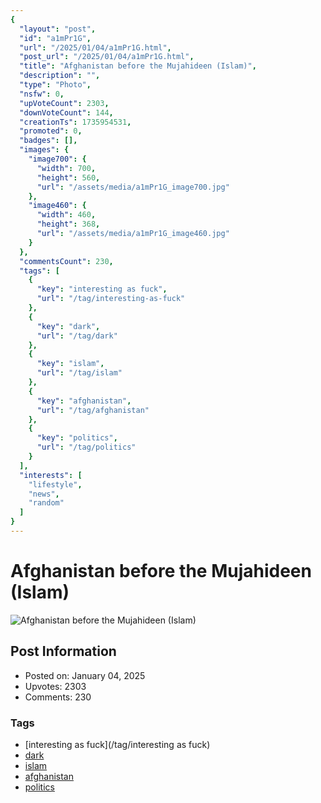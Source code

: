 ```yaml
---
{
  "layout": "post",
  "id": "a1mPr1G",
  "url": "/2025/01/04/a1mPr1G.html",
  "post_url": "/2025/01/04/a1mPr1G.html",
  "title": "Afghanistan before the Mujahideen (Islam)",
  "description": "",
  "type": "Photo",
  "nsfw": 0,
  "upVoteCount": 2303,
  "downVoteCount": 144,
  "creationTs": 1735954531,
  "promoted": 0,
  "badges": [],
  "images": {
    "image700": {
      "width": 700,
      "height": 560,
      "url": "/assets/media/a1mPr1G_image700.jpg"
    },
    "image460": {
      "width": 460,
      "height": 368,
      "url": "/assets/media/a1mPr1G_image460.jpg"
    }
  },
  "commentsCount": 230,
  "tags": [
    {
      "key": "interesting as fuck",
      "url": "/tag/interesting-as-fuck"
    },
    {
      "key": "dark",
      "url": "/tag/dark"
    },
    {
      "key": "islam",
      "url": "/tag/islam"
    },
    {
      "key": "afghanistan",
      "url": "/tag/afghanistan"
    },
    {
      "key": "politics",
      "url": "/tag/politics"
    }
  ],
  "interests": [
    "lifestyle",
    "news",
    "random"
  ]
}
---
```


# Afghanistan before the Mujahideen (Islam)

![Afghanistan before the Mujahideen (Islam)](/assets/media/a1mPr1G_image700.jpg)

## Post Information

- Posted on: January 04, 2025
- Upvotes: 2303
- Comments: 230

### Tags

- [interesting as fuck](/tag/interesting as fuck)
- [dark](/tag/dark)
- [islam](/tag/islam)
- [afghanistan](/tag/afghanistan)
- [politics](/tag/politics)
